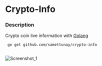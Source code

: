 # Crypto-Info

### Description

Crypto coin live information with [Golang](https://www.golang.org/)

```
 go get github.com/samettunay/crypto-info
 
```

![Screenshot_1](https://user-images.githubusercontent.com/79511355/162594936-dfb17f6b-3650-493c-808f-407b7a3dad8c.png)



